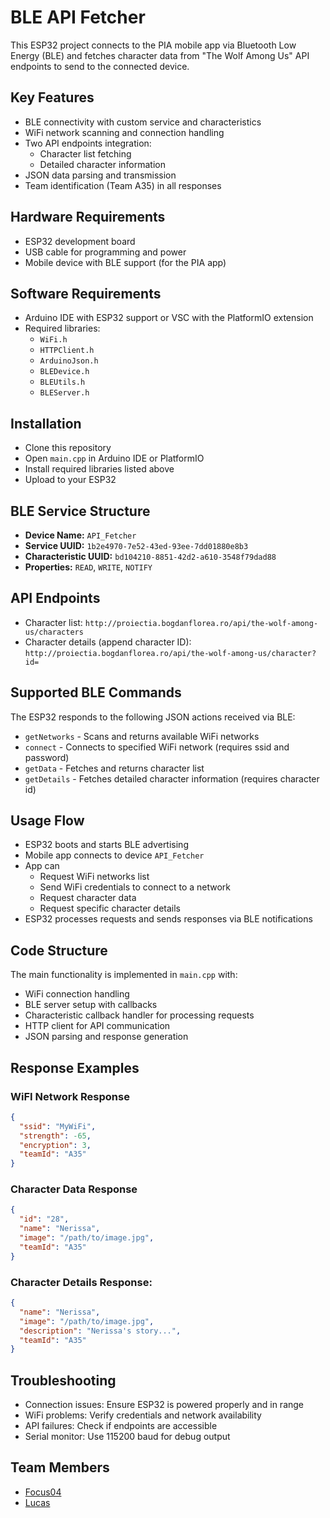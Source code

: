 # BLE API Fetcher

This ESP32 project connects to the PIA mobile app via Bluetooth Low Energy (BLE) and fetches character data from "The Wolf Among Us" API endpoints to send to the connected device.

## Key Features

- BLE connectivity with custom service and characteristics
- WiFi network scanning and connection handling
- Two API endpoints integration:
  - Character list fetching
  - Detailed character information
- JSON data parsing and transmission
- Team identification (Team A35) in all responses

## Hardware Requirements

- ESP32 development board
- USB cable for programming and power
- Mobile device with BLE support (for the PIA app)

## Software Requirements

- Arduino IDE with ESP32 support or VSC with the PlatformIO extension
- Required libraries:
  - `WiFi.h`
  - `HTTPClient.h`
  - `ArduinoJson.h`
  - `BLEDevice.h`
  - `BLEUtils.h`
  - `BLEServer.h`

## Installation

- Clone this repository
- Open `main.cpp` in Arduino IDE or PlatformIO
- Install required libraries listed above
- Upload to your ESP32

## BLE Service Structure

- **Device Name:** `API_Fetcher`
- **Service UUID:** `1b2e4970-7e52-43ed-93ee-7dd01880e8b3`
- **Characteristic UUID:** `bd104210-8851-42d2-a610-3548f79dad88`
- **Properties:** `READ`, `WRITE`, `NOTIFY`

## API Endpoints

- Character list: `http://proiectia.bogdanflorea.ro/api/the-wolf-among-us/characters`
- Character details (append character ID): `http://proiectia.bogdanflorea.ro/api/the-wolf-among-us/character?id=`

## Supported BLE Commands

The ESP32 responds to the following JSON actions received via BLE:
- `getNetworks` - Scans and returns available WiFi networks
- `connect` - Connects to specified WiFi network (requires ssid and password)
- `getData` - Fetches and returns character list
- `getDetails` - Fetches detailed character information (requires character id)

## Usage Flow

- ESP32 boots and starts BLE advertising
- Mobile app connects to device `API_Fetcher`
- App can
  - Request WiFi networks list
  - Send WiFi credentials to connect to a network
  - Request character data
  - Request specific character details
- ESP32 processes requests and sends responses via BLE notifications

## Code Structure

The main functionality is implemented in `main.cpp` with:
- WiFi connection handling
- BLE server setup with callbacks
- Characteristic callback handler for processing requests
- HTTP client for API communication
- JSON parsing and response generation

## Response Examples

### WiFI Network Response
```json
{
  "ssid": "MyWiFi",
  "strength": -65,
  "encryption": 3,
  "teamId": "A35"
}
```

### Character Data Response
```json
{
  "id": "28",
  "name": "Nerissa",
  "image": "/path/to/image.jpg",
  "teamId": "A35"
}
```

### Character Details Response:
```json
{
  "name": "Nerissa",
  "image": "/path/to/image.jpg",
  "description": "Nerissa's story...",
  "teamId": "A35"
}
```

## Troubleshooting
- Connection issues: Ensure ESP32 is powered properly and in range
- WiFi problems: Verify credentials and network availability
- API failures: Check if endpoints are accessible
- Serial monitor: Use 115200 baud for debug output

## Team Members
- [Focus04](https://github.com/Focus04)
- [Lucas](https://github.com/lookasdev)